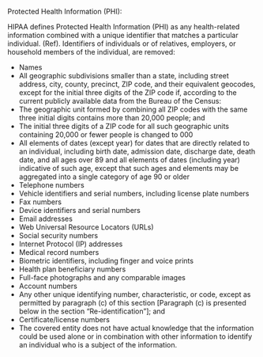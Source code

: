 Protected Health Information (PHI):

HIPAA defines Protected Health Information (PHI) as any health-related information combined with a unique identifier that matches a particular individual. (Ref).
Identifiers of individuals or of relatives, employers, or household members of the individual, are removed:

* Names
* All geographic subdivisions smaller than a state, including street address, city, county, precinct, ZIP code, and their equivalent geocodes, except for the initial three digits of the ZIP code if, according to the current publicly available data from the Bureau of the Census:
* The geographic unit formed by combining all ZIP codes with the same three initial digits contains more than 20,000 people; and
* The initial three digits of a ZIP code for all such geographic units containing 20,000 or fewer people is changed to 000
* All elements of dates (except year) for dates that are directly related to an individual, including birth date, admission date, discharge date, death date, and all ages over 89 and all elements of dates (including year) indicative of such age, except that such ages and elements may be aggregated into a single category of age 90 or older
* Telephone numbers
* Vehicle identifiers and serial numbers, including license plate numbers
* Fax numbers
* Device identifiers and serial numbers
* Email addresses
* Web Universal Resource Locators (URLs)
* Social security numbers
* Internet Protocol (IP) addresses
* Medical record numbers
* Biometric identifiers, including finger and voice prints
* Health plan beneficiary numbers
* Full-face photographs and any comparable images
* Account numbers
* Any other unique identifying number, characteristic, or code, except as permitted by paragraph (c) of this section [Paragraph (c) is presented below in the section “Re-identification”]; and
* Certificate/license numbers
* The covered entity does not have actual knowledge that the information could be used alone or in combination with other information to identify an individual who is a subject of the information.
